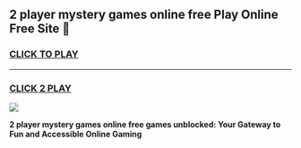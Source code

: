 
## 2 player mystery games online free Play Online Free Site 👋
<h3>
<a href="https://download.freeplayer.one?title=2_player_mystery_games_online_free&ref=21F">CLICK TO PLAY</a></h3>
<hr>

<h3>
<a href="https://download.freeplayer.one?title=2_player_mystery_games_online_free&ref=21F">CLICK 2 PLAY</a>
  
</h3>

<a href="https://download.freeplayer.one?title=2_player_mystery_games_online_free&ref=21F"><img src="https://cdnb.artstation.com/p/assets/images/images/032/539/853/original/anto-thomas-button-gif.gif"></a>


**2 player mystery games online free games unblocked: Your Gateway to Fun and Accessible Online Gaming**
